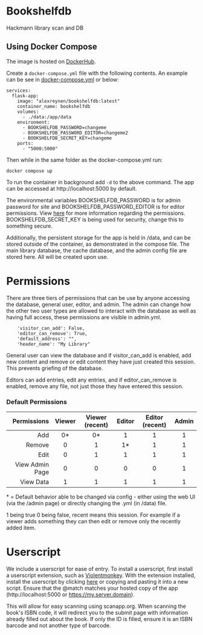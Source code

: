 # Bookshelfdb
Hackmann library scan and DB



## Using Docker Compose
The image is hosted on [DockerHub]("https://hub.docker.com/r/alexreynen/bookshelfdb").

Create a ```docker-compose.yml``` file with the following contents. An example can be see in [docker-compose.yml]('/blob/main/docker-compose.yml') or below:
```
services:
  flask-app:
    image: "alexreynen/bookshelfdb:latest"
    container_name: bookshelfdb
    volumes:
      - ./data:/app/data
    environment:
      - BOOKSHELFDB_PASSWORD=changeme
      - BOOKSHELFDB_PASSWORD_EDITOR=changeme2
      - BOOKSHELFDB_SECRET_KEY=changeme
    ports:
      - "5000:5000"
```

Then while in the same folder as the docker-compose.yml run:

```
docker compose up
```

To run the container in background add `-d` to the above command. The app can be accessed at http://localhost:5000 by default.

The environmental variables BOOKSHELFDB_PASSWORD is for admin password for site and BOOKSHELFDB_PASSWORD_EDITOR is for editor permissions. View [here](#permissions) for more information regarding the permissions. BOOKSHELFDB_SECRET_KEY is being used for security, change this to something secure.

Additionally, the persistent storage for the app is held in /data, and can be stored outside of the container, as demonstrated in the compose file. The main library database, the cache database, and the admin config file are stored here. All will be created upon use.



# Permissions

There are three tiers of permissions that can be use by anyone accessing the database, general user, editor, and admin. The admin can change how the other two user types are allowed to interact with the database as well as having full access, these permissions are visible in admin.yml.
```
    'visitor_can_add': False,
    'editor_can_remove': True,
    'default_address': "",
    'header_name': "My Library"
```

General user can view the database and if visitor_can_add is enabled, add new content and remove or edit content they have just created this session.  This prevents griefing of the database.

Editors can add entries, edit any entries, and if editor_can_remove is enabled, remove any file, not just those they have entered this session.
### Default Permissions
|     Permissions | Viewer | Viewer (recent) | Editor | Editor (recent) | Admin |
|----------------:|:------:|:---------------:|:------:|:---------------:|:-----:|
|             Add |   0*   |       0*        |   1    |        1        |   1   |
|          Remove |   0    |        1        |   1*   |        1        |   1   |
|            Edit |   0    |        1        |   1    |        1        |   1   |
| View Admin Page |   0    |        0        |   0    |        0        |   1   |
|       View Data |   1    |        1        |   1    |        1        |   1   |

\* = Default behavior able to be changed via config - either using the web UI (via the /admin page) or directly changing the .yml (in /data) file.

1 being true 0 being false, recent means this session. For example if a viewer adds something they can then edit or remove only the recently added item. 

# Userscript
We include a userscript for ease of entry. To install a userscript, first install a userscript extension, such as [Violentmonkey]("https://violentmonkey.github.io/"). With the extension installed, install the userscript by clicking [here]("https://github.com/HackmannInterns/bookshelfdb/raw/main/barcode.user.js") or copying and pasting it into a new script.  Ensure that the @match matches your hosted copy of the app (http://localhost:5000 or https://my.server.domain).

This will allow for easy scanning using scanapp.org. When scanning the book's ISBN code, it will redirect you to the submit page with information already filled out about the book. If only the ID is filled, ensure it is an ISBN barcode and not another type of barcode.